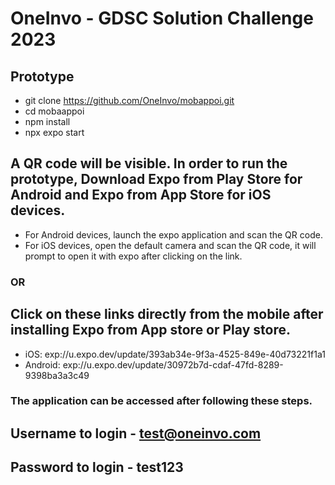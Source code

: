 # OneInvo - GDSC Solution Challenge 2023

## Prototype
- git clone https://github.com/OneInvo/mobappoi.git
- cd mobaappoi
- npm install
- npx expo start

## A QR code will be visible. In order to run the prototype, Download Expo from Play Store for Android and Expo from App Store for iOS devices.
- For Android devices, launch the expo application and scan the QR code.
- For iOS devices, open the default camera and scan the QR code, it will prompt to open it with expo after clicking on the link.

### OR

## Click on these links directly from the mobile after installing Expo from App store or Play store.
- iOS: exp://u.expo.dev/update/393ab34e-9f3a-4525-849e-40d73221f1a1
- Android: exp://u.expo.dev/update/30972b7d-cdaf-47fd-8289-9398ba3a3c49

### The application can be accessed after following these steps.

## Username to login - test@oneinvo.com
## Password to login - test123
